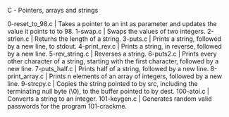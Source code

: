 C - Pointers, arrays and strings

0-reset_to_98.c | Takes a pointer to an int as parameter and updates the value it points to to 98.
1-swap.c | Swaps the values of two integers.
2-strlen.c | Returns the length of a string.
3-puts.c | Prints a string, followed by a new line, to stdout.
4-print_rev.c | Prints a string, in reverse, followed by a new line.
5-rev_string.c | Reverses a string.
6-puts2.c | Prints every other character of a string, starting with the first character, followed by a new line.
7-puts_half.c | Prints half of a string, followed by a new line.
8-print_array.c | Prints n elements of an array of integers, followed by a new line.
9-strcpy.c | Copies the string pointed to by src, including the terminating null byte (\0), to the buffer pointed to by dest.
100-atoi.c | Converts a string to an integer.
101-keygen.c | Generates random valid passwords for the program 101-crackme.
